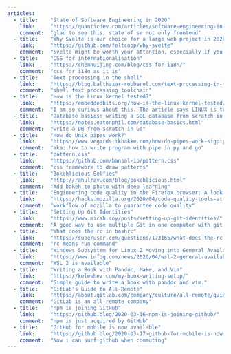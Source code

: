 ```yaml
---
articles:
  - title:    "State of Software Engineering in 2020"
    link:     "https://quanticdev.com/articles/software-engineering-in-2020/"
    comment:  "glad to see this, state of se not only frontend"
  - title:    "Why Svelte is our choice for a large web project in 2020"
    link:     "https://github.com/feltcoop/why-svelte"
    comment:  "Svelte might be worth your attention, especially if you pine for the web of yore and future."
  - title:    "CSS for internationalisation"
    link:     "https://chenhuijing.com/blog/css-for-i18n/"
    comment:  "css for i18n as it is"
  - title:    "Text processing in the shell"
    link:     "https://blog.balthazar-rouberol.com/text-processing-in-the-shell"
    comment:  "shell text processing toolchain"
  - title:    "How is the Linux kernel tested?"
    link:     "https://embeddedbits.org/how-is-the-linux-kernel-tested/"
    comment:  "I am so curious about this. The article says LINUX is tested with a variety of static analysis tools, unit test frameworks and CI services. But it does not show how it exactly works."
  - title:    "Database basics: writing a SQL database from scratch in Go"
    link:     "https://notes.eatonphil.com/database-basics.html"
    comment:  "write a DB from scratch in Go"
  - title:    "How do Unix pipes work?"
    link:     "https://www.vegardstikbakke.com/how-do-pipes-work-sigpipe/"
    comment:  "aka: how to write program with pipe in py and go"
  - title:    "pattern.css"
    link:     "https://github.com/bansal-io/pattern.css"
    comment:  "css framework to draw patterns"
  - title:    "Bokehlicious Selfies"
    link:     "http://rahulrav.com/blog/bokehlicious.html"
    comment:  "Add bokeh to photo with deep learning"
  - title:    "Engineering code quality in the Firefox browser: A look at our tools and challenges"
    link:     "https://hacks.mozilla.org/2020/04/code-quality-tools-at-mozilla/"
    comment:  "workflow of mozilla to guarantee code quality"
  - title:    "Setting Up Git Identities"
    link:     "https://www.micah.soy/posts/setting-up-git-identities/"
    comment:  "A good way to use multiple Git in one computer with git identities"
  - title:    "What does the rc in bashrc"
    link:     "https://superuser.com/questions/173165/what-does-the-rc-in-bashrc-etc-mean"
    comment:  "rc means run command"
  - title:    "Windows Subsystem for Linux 2 Moving into General Availability with Improved Update Process"
    link:     "https://www.infoq.com/news/2020/04/wsl-2-general-availability/"
    comment:  "WSL 2 is available"
  - title:    "Writing a Book with Pandoc, Make, and Vim"
    link:     "https://keleshev.com/my-book-writing-setup/"
    comment:  "Simple guide to write a book with pandoc and vim."
  - title:    "GitLab's Guide to All-Remote"
    link:     "https://about.gitlab.com/company/culture/all-remote/guide/"
    comment:  "GitLab is an all-remote company"
  - title:    "npm is joining GitHub"
    link:     "https://github.blog/2020-03-16-npm-is-joining-github/"
    comment:  "npm is just acquired by GitHub"
  - title:    "GitHub for mobile is now available"
    link:     "https://github.blog/2020-03-17-github-for-mobile-is-now-available/"
    comment:  "Now i can surf github when commuting"
---
```

